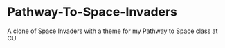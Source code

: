 # Pathway-To-Space-Invaders
A clone of Space Invaders with a theme for my Pathway to Space class at CU
